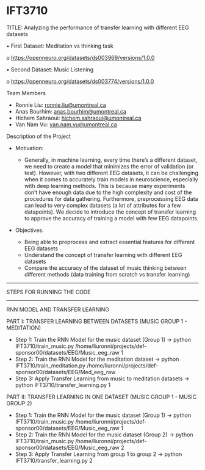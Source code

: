 # IFT3710

TITLE: Analyzing the performance of transfer learning with different EEG datasets

• First Dataset: Meditation vs thinking task

o https://openneuro.org/datasets/ds003969/versions/1.0.0

• Second Dataset: Music Listening

o https://openneuro.org/datasets/ds003774/versions/1.0.0

Team Members
- Ronnie Liu: ronnie.liu@umontreal.ca
- Anas Bourhim: anas.bourhim@umontreal.ca
- Hichem Sahraoui: hichem.sahraoui@umontreal.ca
- Van Nam Vu: van.nam.vu@umontreal.ca

Description of the Project
- Motivation:
  - Generally, in machine learning, every time there’s a different dataset, we need to
create a model that minimizes the error of validation (or test). However, with two
different EEG datasets, it can be challenging when it comes to accurately train
models in neuroscience, especially with deep learning methods. This is because
many experiments don’t have enough data due to the high complexity and cost of
the procedures for data gathering. Furthermore, preprocessing EEG data can lead
to very complex datasets (a lot of attributes for a few datapoints). We decide to
introduce the concept of transfer learning to approve the accuracy of training a
model with few EEG datapoints.

- Objectives:
  - Being able to preprocess and extract essential features for different EEG datasets
  - Understand the concept of transfer learning with different EEG datasets
  - Compare the accuracy of the dataset of music thinking between different methods
  (data training from scratch vs transfer learning)

**************************
STEPS FOR RUNNING THE CODE
**************************

RNN MODEL AND TRANSFER LEARNING

PART I: TRANSFER LEARNING BETWEEN DATASETS (MUSIC GROUP 1 - MEDITATION)
- Step 1: Train the RNN Model for the music dataset (Group 1)
	-> python IFT3710/train_music.py /home/liuronni/projects/def-sponsor00/datasets/EEG/Music_eeg_raw 1
- Step 2: Train the RNN Model for the meditation dataset
	-> python IFT3710/train_meditation.py /home/liuronni/projects/def-sponsor00/datasets/EEG/Med_eeg_raw
- Step 3: Apply Transfer Learning from music to meditation datasets
	-> python IFT3710/transfer_learning.py 1

PART II: TRANSFER LEARNING IN ONE DATASET (MUSIC GROUP 1 - MUSIC GROUP 2)
- Step 1: Train the RNN Model for the music dataset (Group 1)
	-> python IFT3710/train_music.py /home/liuronni/projects/def-sponsor00/datasets/EEG/Music_eeg_raw 1
- Step 2: Train the RNN Model for the music dataset (Group 2)
	-> python IFT3710/train_music.py /home/liuronni/projects/def-sponsor00/datasets/EEG/Music_eeg_raw 2
- Step 3: Apply Transfer Learning from group 1 to group 2
	-> python IFT3710/transfer_learning.py 2



